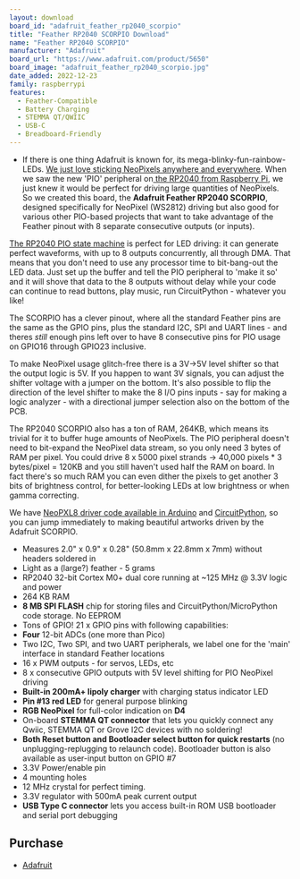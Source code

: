 ```yaml
---
layout: download
board_id: "adafruit_feather_rp2040_scorpio"
title: "Feather RP2040 SCORPIO Download"
name: "Feather RP2040 SCORPIO"
manufacturer: "Adafruit"
board_url: "https://www.adafruit.com/product/5650"
board_image: "adafruit_feather_rp2040_scorpio.jpg"
date_added: 2022-12-23
family: raspberrypi
features:
  - Feather-Compatible
  - Battery Charging
  - STEMMA QT/QWIIC
  - USB-C
  - Breadboard-Friendly
---
```


- If there is one thing Adafruit is known for, its mega-blinky-fun-rainbow-LEDs. [We just love sticking NeoPixels anywhere and everywhere](https://www.adafruit.com/category/168). When we saw the new 'PIO' peripheral on[ the RP2040 from Raspberry Pi](https://www.adafruit.com/category/875), we just knew it would be perfect for driving large quantities of NeoPixels. So we created this board, the **Adafruit Feather RP2040 SCORPIO**, designed specifically for NeoPixel (WS2812) driving but also good for various other PIO-based projects that want to take advantage of the Feather pinout with 8 separate consecutive outputs (or inputs).

[The RP2040 PIO state machine](https://learn.adafruit.com/intro-to-rp2040-pio-with-circuitpython) is perfect for LED driving: it can generate perfect waveforms, with up to 8 outputs concurrently, all through DMA. That means that you don't need to use any processor time to bit-bang-out the LED data. Just set up the buffer and tell the PIO peripheral to 'make it so' and it will shove that data to the 8 outputs without delay while your code can continue to read buttons, play music, run CircuitPython - whatever you like!

The SCORPIO has a clever pinout, where all the standard Feather pins are the same as the GPIO pins, plus the standard I2C, SPI and UART lines - and theres *still* enough pins left over to have 8 consecutive pins for PIO usage on GPIO16 through GPIO23 inclusive.

To make NeoPixel usage glitch-free there is a 3V->5V level shifter so that the output logic is 5V. If you happen to want 3V signals, you can adjust the shifter voltage with a jumper on the bottom. It's also possible to flip the direction of the level shifter to make the 8 I/O pins inputs - say for making a logic analyzer - with a directional jumper selection also on the bottom of the PCB.

The RP2040 SCORPIO also has a ton of RAM, 264KB, which means its trivial for it to buffer huge amounts of NeoPixels. The PIO peripheral doesn't need to bit-expand the NeoPixel data stream, so you only need 3 bytes of RAM per pixel. You could drive 8 x 5000 pixel strands -> 40,000 pixels * 3 bytes/pixel = 120KB and you still haven't used half the RAM on board. In fact there's so much RAM you can even dither the pixels to get another 3 bits of brightness control, for better-looking LEDs at low brightness or when gamma correcting.

We have [NeoPXL8 driver code available in Arduino](https://github.com/adafruit/Adafruit_NeoPXL8) and [CircuitPython](https://github.com/adafruit/Adafruit_CircuitPython_NeoPxl8), so you can jump immediately to making beautiful artworks driven by the Adafruit SCORPIO.

- Measures 2.0" x 0.9" x 0.28" (50.8mm x 22.8mm x 7mm) without headers soldered in
- Light as a (large?) feather - 5 grams
- RP2040 32-bit Cortex M0+ dual core running at ~125 MHz @ 3.3V logic and power
- 264 KB RAM
- **8 MB SPI FLASH** chip for storing files and CircuitPython/MicroPython code storage. No EEPROM
- Tons of GPIO! 21 x GPIO pins with following capabilities:
- **Four** 12-bit ADCs (one more than Pico)
- Two I2C, Two SPI, and two UART peripherals, we label one for the 'main' interface in standard Feather locations
- 16 x PWM outputs - for servos, LEDs, etc
- 8 x consecutive GPIO outputs with 5V level shifting for PIO NeoPixel driving
- **Built-in 200mA+ lipoly charger** with charging status indicator LED
- **Pin #13 red LED** for general purpose blinking
- **RGB NeoPixel** for full-color indication on **D4**
- On-board **STEMMA QT connector** that lets you quickly connect any Qwiic, STEMMA QT or Grove I2C devices with no soldering!
- **Both Reset button and Bootloader select button for quick restarts** (no unplugging-replugging to relaunch code). Bootloader button is also available as user-input button on GPIO #7
- 3.3V Power/enable pin
- 4 mounting holes
- 12 MHz crystal for perfect timing.
- 3.3V regulator with 500mA peak current output
- **USB Type C connector** lets you access built-in ROM USB bootloader and serial port debugging

## Purchase

* [Adafruit](https://www.adafruit.com/product/5650)
